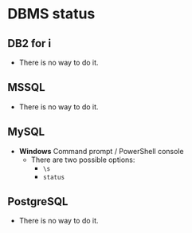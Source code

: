 # DBMS status

## DB2 for i

* There is no way to do it.



## MSSQL

* There is no way to do it.



## MySQL

* **Windows** Command prompt / PowerShell console
    * There are two possible options:
        * `\s`
        * `status`



## PostgreSQL

* There is no way to do it.
